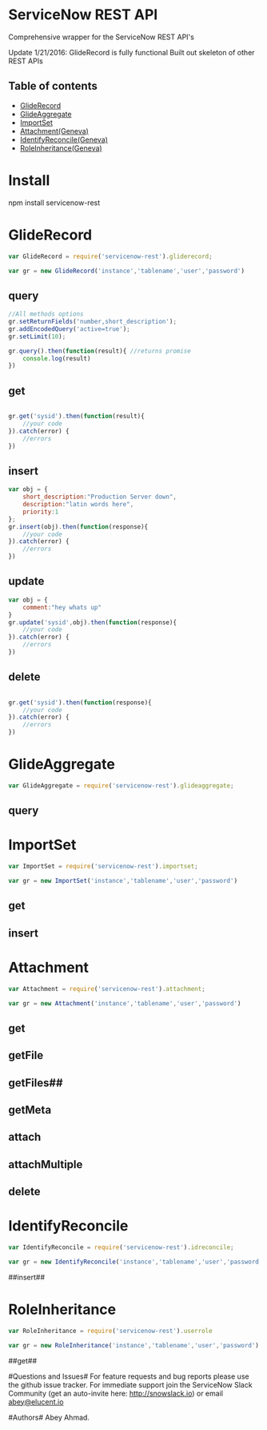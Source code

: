 ServiceNow REST API
===============
Comprehensive wrapper for the ServiceNow REST API's

Update 1/21/2016:
GlideRecord is fully functional
Built out skeleton of other REST APIs



## Table of contents ##
- [GlideRecord](#gliderecord)
- [GlideAggregate](#glideaggregate)
- [ImportSet](#importset)
- [Attachment(Geneva)](#attachment)
- [IdentifyReconcile(Geneva)](#identifyreconcile)
- [RoleInheritance(Geneva)](#roleinheritance)


# Install #

npm install servicenow-rest

# GlideRecord #
```javascript
var GlideRecord = require('servicenow-rest').gliderecord;

var gr = new GlideRecord('instance','tablename','user','password')
```

## query ##
```javascript
//All methods options
gr.setReturnFields('number,short_description');
gr.addEncodedQuery('active=true');
gr.setLimit(10);

gr.query().then(function(result){ //returns promise
	console.log(result)
})
```
## get ##
```javascript

gr.get('sysid').then(function(result){
	//your code
}).catch(error) {
	//errors
})
```
## insert ##
```javascript
var obj = {
	short_description:"Production Server down",
	description:"latin words here",
	priority:1
};
gr.insert(obj).then(function(response){
	//your code
}).catch(error) {
	//errors
})
```
## update ##
```javascript
var obj = {
	comment:"hey whats up"
}
gr.update('sysid',obj).then(function(response){
	//your code
}).catch(error) {
	//errors
})
```
## delete ##
```javascript

gr.get('sysid').then(function(response){
	//your code
}).catch(error) {
	//errors
})
```

# GlideAggregate #
```javascript
var GlideAggregate = require('servicenow-rest').glideaggregate;
```
## query ##

# ImportSet #
```javascript
var ImportSet = require('servicenow-rest').importset;

var gr = new ImportSet('instance','tablename','user','password')
```
## get ##
## insert ##

# Attachment #
```javascript
var Attachment = require('servicenow-rest').attachment;

var gr = new Attachment('instance','tablename','user','password')
```
## get ##
## getFile ##
## getFiles##
## getMeta ##
## attach ##
## attachMultiple ##
## delete ##

# IdentifyReconcile #
```javascript
var IdentifyReconcile = require('servicenow-rest').idreconcile;

var gr = new IdentifyReconcile('instance','tablename','user','password')
```
##insert##

# RoleInheritance #
```javascript
var RoleInheritance = require('servicenow-rest').userrole

var gr = new RoleInheritance('instance','tablename','user','password')
```

##get##

#Questions and Issues#
For feature requests and bug reports please use the github issue tracker. For immediate support join the ServiceNow Slack Community (get an auto-invite here: http://snowslack.io) or email abey@elucent.io

#Authors#
Abey Ahmad. 